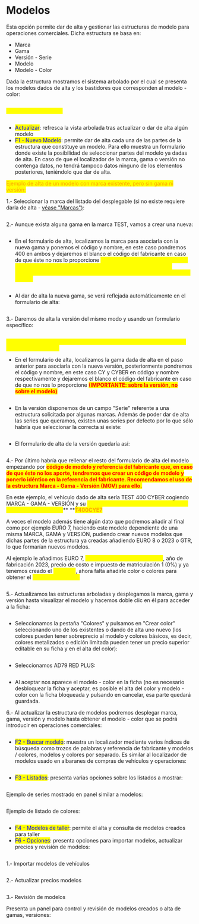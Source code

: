 # Modelos

Esta opción permite dar de alta y gestionar las estructuras de modelo para operaciones comerciales. Dicha estructura se basa en:

* Marca
* Gama
* Versión - Serie
* Modelo
* Modelo - Color

Dada la estructura mostramos el sistema arbolado por el cual se presenta los modelos dados de alta y los bastidores que corresponden al modelo - color:

<figure><img src="../../../.gitbook/assets/imagen (1) (1) (5).png" alt=""><figcaption></figcaption></figure>

<mark style="color:yellow;">**BOTONERA SUPERIOR**</mark>

<figure><img src="../../../.gitbook/assets/imagen (8) (6).png" alt=""><figcaption></figcaption></figure>

* <mark style="color:blue;">Actualizar</mark>: refresca la vista arbolada tras actualizar o dar de alta algún modelo
* <mark style="color:blue;">F1 - Nuevo Modelo</mark>: permite dar de alta cada una de las partes de la estructura que constituye un modelo. Para ello muestra un formulario donde existe la posibilidad de seleccionar partes del modelo ya dadas de alta. En caso de que el localizador de la marca, gama o versión no contenga datos, no tendrá tampoco datos ninguno de los elementos posteriores, teniéndolo que dar de alta.

<mark style="color:orange;">Ejemplo de alta de un modelo con marca existente, pero sin gama ni versión:</mark>

1.- Seleccionar la marca del listado del desplegable (si no existe requiere darla de alta - [véase "Marcas")](../../maestros/marcas.md):

<figure><img src="../../../.gitbook/assets/imagen (2) (8).png" alt=""><figcaption></figcaption></figure>

2.- Aunque exista alguna gama en la marca TEST, vamos a crear una nueva:

<figure><img src="../../../.gitbook/assets/imagen (9) (6).png" alt=""><figcaption></figcaption></figure>

* En el formulario de alta, localizamos la marca para asociarla con la nueva gama y ponemos el código y nombre, en este caso pondremos 400 en ambos y dejaremos el blanco el código del fabricante en caso de que éste no nos lo proporcione <mark style="color:yellow;">**(recomendamos que los códigos y referencias sean cortos y concisos para facilitar que todos los usuarios los entiendan y se use un mismo sistema de introducción de datos):**</mark>

<figure><img src="../../../.gitbook/assets/imagen (14) (6).png" alt=""><figcaption></figcaption></figure>

* Al dar de alta la nueva gama, se verá reflejada automáticamente en el formulario de alta:

<figure><img src="../../../.gitbook/assets/imagen (5) (9).png" alt=""><figcaption></figcaption></figure>

3.- Daremos de alta la versión del mismo modo y usando un formulario específico:

<figure><img src="../../../.gitbook/assets/imagen (6) (1).png" alt=""><figcaption></figcaption></figure>

<mark style="color:yellow;">**Es fundamental seguir estos pasos detenidamente para la correcta alta del modelo completo**</mark>

* En el formulario de alta, localizamos la gama dada de alta en el paso anterior para asociarla con la nueva versión, posteriormente pondremos el código y nombre, en este caso CY y CYBER en código y nombre respectivamente y dejaremos el blanco el código del fabricante en caso de que no nos lo proporcione <mark style="color:red;">**(IMPORTANTE: sobre la versión, no sobre el modelo)**</mark>

<figure><img src="../../../.gitbook/assets/imagen (3) (4) (3).png" alt=""><figcaption></figcaption></figure>

* En la versión disponemos de un campo "Serie" referente a una estructura solicitada por algunas marcas. Además de poder dar de alta las series que queramos, existen unas series por defecto por lo que sólo habría que seleccionar la correcta si existe:

<figure><img src="../../../.gitbook/assets/imagen (13).png" alt=""><figcaption></figcaption></figure>

* El formulario de alta de la versión quedaría así:

<figure><img src="../../../.gitbook/assets/imagen (4) (3) (3).png" alt=""><figcaption></figcaption></figure>

4.- Por último habría que rellenar el resto del formulario de alta del modelo empezando por <mark style="color:red;">**código de modelo y referencia del fabricante que, en caso de que éste no los aporte, tendremos que crear un código de modelo y ponerlo idéntico en la referencia del fabricante. Recomendamos el uso de la estructura Marca - Gama - Versión (MGV) para ello.**</mark>&#x20;

En este ejemplo, el vehículo dado de alta sería TEST 400 CYBER cogiendo MARCA - GAMA - VERSIÓN y su <mark style="color:yellow;">**código de modelo y referencia dadas de alta por nosotros sería**</mark>** **<mark style="color:orange;">**T400CYE7**</mark>

A veces el modelo además tiene algún dato que podremos añadir al final como por ejemplo EURO 7, haciendo este modelo dependiente de una misma MARCA, GAMA y VERSIÓN, pudiendo crear nuevos modelos que dichas partes de la estructura ya creadas añadiendo EURO 8 o 2023 o GTR, lo que formarían nuevos modelos.

Al ejemplo le añadimos EURO 7, <mark style="color:yellow;">**código y referencia T400CYE7**</mark>, año de fabricación 2023, precio de costo e impuesto de matriculación 1 (0%) y ya tenemos creado el <mark style="color:yellow;">**MODELO**</mark>, ahora falta añadirle color o colores para obtener el <mark style="color:yellow;">**MODELO - COLOR:**</mark>

<figure><img src="../../../.gitbook/assets/imagen (1) (1).png" alt=""><figcaption></figcaption></figure>

5.- Actualizamos las estructuras arboladas y desplegamos la marca, gama y versión hasta visualizar el modelo y hacemos doble clic en él para acceder a la ficha:

<figure><img src="../../../.gitbook/assets/imagen (17).png" alt=""><figcaption></figcaption></figure>

* Seleccionamos la pestaña "Colores" y pulsamos en "Crear color" seleccionando uno de los existentes o dando de alta uno nuevo (los colores pueden tener sobreprecio al modelo y colores básicos, es decir, colores metalizados o edición limitada pueden tener un precio superior editable en su ficha y en el alta del color):

<figure><img src="../../../.gitbook/assets/imagen (18).png" alt=""><figcaption></figcaption></figure>

* Seleccionamos AD79 RED PLUS:

<figure><img src="../../../.gitbook/assets/imagen (15).png" alt=""><figcaption></figcaption></figure>

* Al aceptar nos aparece el modelo - color en la ficha (no es necesario desbloquear la ficha y aceptar, es posible el alta del color y modelo - color con la ficha bloqueada y pulsando en cancelar, esa parte quedará guardada.

6.- Al actualizar la estructura de modelos podremos desplegar marca, gama, versión y modelo hasta obtener el modelo - color que se podrá introducir en operaciones comerciales:

<figure><img src="../../../.gitbook/assets/imagen (173).png" alt=""><figcaption></figcaption></figure>

* <mark style="color:blue;">F2 - Buscar modelo</mark>: muestra un localizador mediante varios índices de búsqueda como trozos de palabras y referencia de fabricante y modelos / colores, modelos y colores por separado. Es similar al localizador de modelos usado en albaranes de compras de vehículos y operaciones:

<figure><img src="../../../.gitbook/assets/imagen (6).png" alt=""><figcaption></figcaption></figure>

* <mark style="color:blue;">F3 - Listados</mark>: presenta varias opciones sobre los listados a mostrar:

<figure><img src="../../../.gitbook/assets/imagen (16).png" alt=""><figcaption></figcaption></figure>

Ejemplo de series mostrado en panel similar a modelos:

<figure><img src="../../../.gitbook/assets/imagen (4).png" alt=""><figcaption></figcaption></figure>

Ejemplo de listado de colores:

<figure><img src="../../../.gitbook/assets/imagen (26).png" alt=""><figcaption></figcaption></figure>

* <mark style="color:blue;">F4 - Modelos de taller</mark>: permite el alta y consulta de modelos creados para taller
* <mark style="color:blue;">F6 - Opciones</mark>: presenta opciones para importar modelos, actualizar precios y revisión de modelos:

<figure><img src="../../../.gitbook/assets/imagen.png" alt=""><figcaption></figcaption></figure>

1.- Importar modelos de vehículos

<figure><img src="../../../.gitbook/assets/imagen (11).png" alt=""><figcaption></figcaption></figure>

2.- Actualizar precios modelos

<figure><img src="../../../.gitbook/assets/imagen (25).png" alt=""><figcaption></figcaption></figure>

3.- Revisión de modelos

Presenta un panel para control y revisión de modelos creados o alta de gamas, versiones:

<figure><img src="../../../.gitbook/assets/imagen (5).png" alt=""><figcaption></figcaption></figure>
